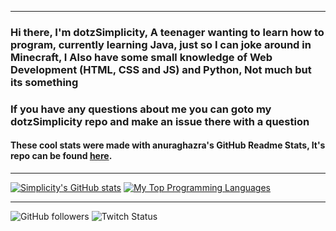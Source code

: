 ----------------------------------------------------------------------------

### Hi there, I'm dotzSimplicity, A teenager wanting to learn how to program, currently learning Java, just so I can joke around in Minecraft, I Also have some small knowledge of Web Development (HTML, CSS and JS) and Python, Not much but its something

### If you have any questions about me you can goto my dotzSimplicity repo and make an issue there with a question

#### These cool stats were made with anuraghazra's GitHub Readme Stats, It's repo can be found [here](https://github.com/anuraghazra/github-readme-stats).
----------------------------------------------------------------------------

[![Simplicity's GitHub stats](https://github-readme-stats.vercel.app/api?username=dotzSimplicity&theme=midnight-purple&hide=prs,issues&count_private=true&show_icons=true&include_all_commits=true)](https://github.com/anuraghazra/github-readme-stats)
[![My Top Programming Languages](https://github-readme-stats.vercel.app/api/top-langs/?username=dotzSimplicity&theme=midnight-purple&layout=compact&hide-title=true)](https://github.com/anuraghazra/github-readme-stats)
 
---------------------------------------------------------------------------
![GitHub followers](https://img.shields.io/github/followers/dotzsimplicity?color=i&style=for-the-badge)
![Twitch Status](https://img.shields.io/twitch/status/dotsimplicity?style=for-the-badge)

